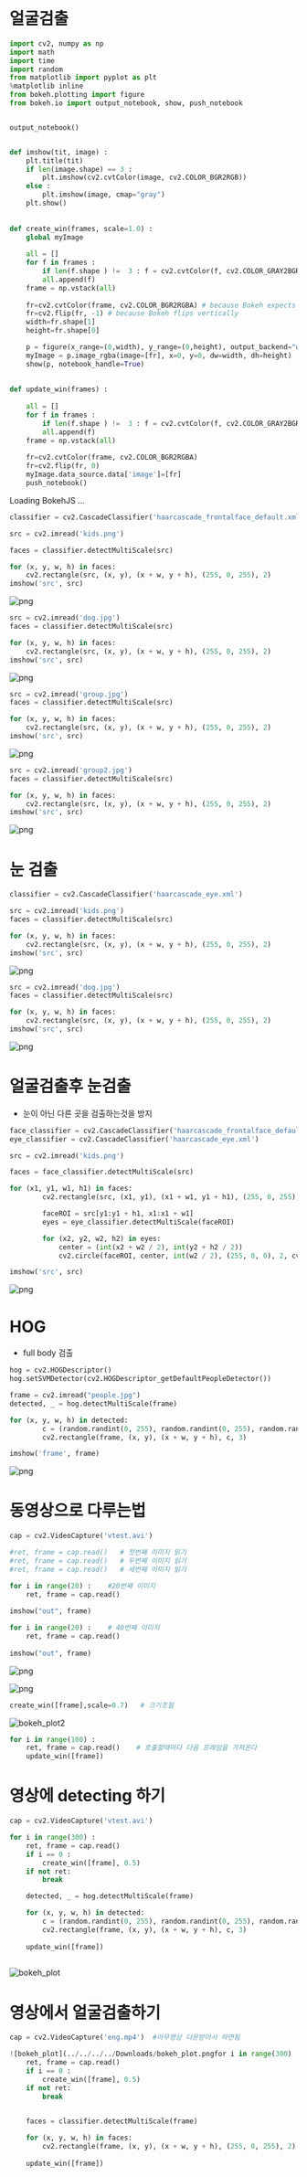 # 얼굴검출


```python
import cv2, numpy as np
import math
import time
import random
from matplotlib import pyplot as plt
%matplotlib inline
from bokeh.plotting import figure
from bokeh.io import output_notebook, show, push_notebook


output_notebook()


def imshow(tit, image) :
    plt.title(tit)    
    if len(image.shape) == 3 :
        plt.imshow(cv2.cvtColor(image, cv2.COLOR_BGR2RGB))
    else :
        plt.imshow(image, cmap="gray")
    plt.show()
    
    
def create_win(frames, scale=1.0) :    
    global myImage
    
    all = []
    for f in frames :
        if len(f.shape ) !=  3 : f = cv2.cvtColor(f, cv2.COLOR_GRAY2BGR)
        all.append(f)
    frame = np.vstack(all)
    
    fr=cv2.cvtColor(frame, cv2.COLOR_BGR2RGBA) # because Bokeh expects a RGBA image
    fr=cv2.flip(fr, -1) # because Bokeh flips vertically
    width=fr.shape[1]
    height=fr.shape[0]    

    p = figure(x_range=(0,width), y_range=(0,height), output_backend="webgl", width=int(width*scale), height=int(height*scale))    
    myImage = p.image_rgba(image=[fr], x=0, y=0, dw=width, dh=height)
    show(p, notebook_handle=True)   
    
    
def update_win(frames) :
    
    all = []
    for f in frames :
        if len(f.shape ) !=  3 : f = cv2.cvtColor(f, cv2.COLOR_GRAY2BGR)
        all.append(f)
    frame = np.vstack(all)
    
    fr=cv2.cvtColor(frame, cv2.COLOR_BGR2RGBA)
    fr=cv2.flip(fr, 0)
    myImage.data_source.data['image']=[fr]
    push_notebook()

```



<div class="bk-root">
    <a href="https://bokeh.org" target="_blank" class="bk-logo bk-logo-small bk-logo-notebook"></a>
    <span id="16979">Loading BokehJS ...</span>
</div>





```python
classifier = cv2.CascadeClassifier('haarcascade_frontalface_default.xml')
```


```python
src = cv2.imread('kids.png')
```


```python
faces = classifier.detectMultiScale(src)
```


```python
for (x, y, w, h) in faces:
    cv2.rectangle(src, (x, y), (x + w, y + h), (255, 0, 255), 2)
imshow('src', src)    
```


![png](images/output_5_0-1580195665224.png)



```python
src = cv2.imread('dog.jpg')
faces = classifier.detectMultiScale(src)

for (x, y, w, h) in faces:
    cv2.rectangle(src, (x, y), (x + w, y + h), (255, 0, 255), 2)
imshow('src', src)    
```


![png](images/output_6_0.png)



```python
src = cv2.imread('group.jpg')
faces = classifier.detectMultiScale(src)

for (x, y, w, h) in faces:
    cv2.rectangle(src, (x, y), (x + w, y + h), (255, 0, 255), 2)
imshow('src', src)    
```


![png](images/output_7_0.png)



```python
src = cv2.imread('group2.jpg')
faces = classifier.detectMultiScale(src)

for (x, y, w, h) in faces:
    cv2.rectangle(src, (x, y), (x + w, y + h), (255, 0, 255), 2)
imshow('src', src)    
```


![png](images/output_8_0.png)


# 눈 검출


```python
classifier = cv2.CascadeClassifier('haarcascade_eye.xml')
```


```python
src = cv2.imread('kids.png')
faces = classifier.detectMultiScale(src)

for (x, y, w, h) in faces:
    cv2.rectangle(src, (x, y), (x + w, y + h), (255, 0, 255), 2)
imshow('src', src)    
```


![png](images/output_11_0-1580195677828.png)



```python
src = cv2.imread('dog.jpg')
faces = classifier.detectMultiScale(src)

for (x, y, w, h) in faces:
    cv2.rectangle(src, (x, y), (x + w, y + h), (255, 0, 255), 2)
imshow('src', src)    
```


![png](images/output_12_0.png)


# 얼굴검출후 눈검출
- 눈이 아닌 다른 곳을 검출하는것을 방지


```python
face_classifier = cv2.CascadeClassifier('haarcascade_frontalface_default.xml')
eye_classifier = cv2.CascadeClassifier('haarcascade_eye.xml')

src = cv2.imread('kids.png')

faces = face_classifier.detectMultiScale(src)

for (x1, y1, w1, h1) in faces:
        cv2.rectangle(src, (x1, y1), (x1 + w1, y1 + h1), (255, 0, 255), 2)

        faceROI = src[y1:y1 + h1, x1:x1 + w1]
        eyes = eye_classifier.detectMultiScale(faceROI)

        for (x2, y2, w2, h2) in eyes:
            center = (int(x2 + w2 / 2), int(y2 + h2 / 2))
            cv2.circle(faceROI, center, int(w2 / 2), (255, 0, 0), 2, cv2.LINE_AA)

imshow('src', src)  
```


![png](images/output_14_0.png)


# HOG
- full body 검출


```python
hog = cv2.HOGDescriptor()
hog.setSVMDetector(cv2.HOGDescriptor_getDefaultPeopleDetector())

frame = cv2.imread("people.jpg")
detected, _ = hog.detectMultiScale(frame)

for (x, y, w, h) in detected:
        c = (random.randint(0, 255), random.randint(0, 255), random.randint(0, 255))
        cv2.rectangle(frame, (x, y), (x + w, y + h), c, 3)

imshow('frame', frame)   
```


![png](images/output_16_0.png)


# 동영상으로 다루는법


```python
cap = cv2.VideoCapture('vtest.avi')
```


```python
#ret, frame = cap.read()   # 첫번째 이미지 읽기
#ret, frame = cap.read()   # 두번째 이미지 읽기
#ret, frame = cap.read()   # 세번째 이미지 읽기

for i in range(20) :    #20번째 이미지
    ret, frame = cap.read()
    
imshow("out", frame)

for i in range(20) :    # 40번째 이미지
    ret, frame = cap.read()
    
imshow("out", frame)
```


![png](images/output_19_0.png)



![png](images/output_19_1.png)



```python
create_win([frame],scale=0.7)   # 크기조절
```





![bokeh_plot2](images/bokeh_plot2-1580200962957.png)


<div class="bk-root" id="feef45a2-cb69-4ecf-9a17-52bea89e2151" data-root-id="1213"></div>




```python
for i in range(100) :    
    ret, frame = cap.read()    # 호출할때마다 다음 프레임을 가져온다
    update_win([frame])
```

# 영상에 detecting 하기


```python
cap = cv2.VideoCapture('vtest.avi')
```


```python
for i in range(300) :
    ret, frame = cap.read()    
    if i == 0 : 
        create_win([frame], 0.5)
    if not ret:
        break

    detected, _ = hog.detectMultiScale(frame)

    for (x, y, w, h) in detected:
        c = (random.randint(0, 255), random.randint(0, 255), random.randint(0, 255))
        cv2.rectangle(frame, (x, y), (x + w, y + h), c, 3)
        
    update_win([frame])          
    
```




<div class="bk-root" id="e74c9253-64f2-4b9a-8957-c5b1fe1d198e" data-root-id="10321"></div>

![bokeh_plot](images/bokeh_plot-1580200957005.png)

# 영상에서 얼굴검출하기


```python
cap = cv2.VideoCapture('eng.mp4')  #아무영상 다운받아서 하면됨
```


```python
![bokeh_plot](../../../../Downloads/bokeh_plot.pngfor i in range(300) :
    ret, frame = cap.read()    
    if i == 0 : 
        create_win([frame], 0.5)
    if not ret:
        break

        
    faces = classifier.detectMultiScale(frame)

    for (x, y, w, h) in faces:
        cv2.rectangle(frame, (x, y), (x + w, y + h), (255, 0, 255), 2)
        
    update_win([frame])           
```








<div class="bk-root" id="e83d45d6-e956-48e7-8e76-ce7d61f26509" data-root-id="97112"></div>



